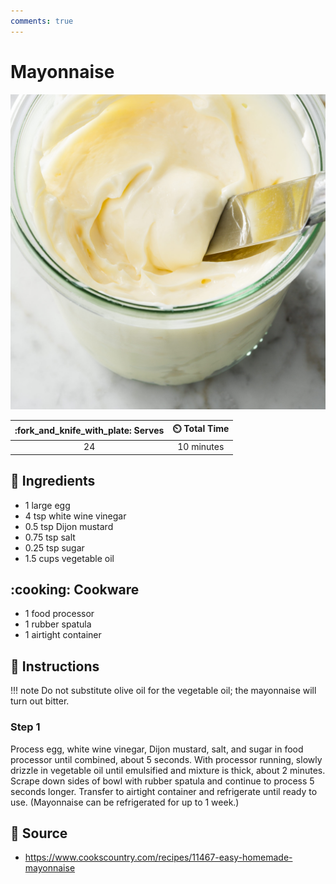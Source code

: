 ```yaml
---
comments: true
---
```

# Mayonnaise

![Mayonnaise](../assets/images/mayonnaise.jpg)

| :fork_and_knife_with_plate: Serves | :timer_clock: Total Time |
|:----------------------------------:|:-----------------------: |
| 24 | 10 minutes |

## :salt: Ingredients

- 1 large egg
- 4 tsp white wine vinegar
- 0.5 tsp Dijon mustard
- 0.75 tsp salt
- 0.25 tsp sugar
- 1.5 cups vegetable oil

## :cooking: Cookware

- 1 food processor
- 1 rubber spatula
- 1 airtight container

## :pencil: Instructions

!!! note
    Do not substitute olive oil for the vegetable oil; the mayonnaise will turn out bitter.

### Step 1

Process egg, white wine vinegar, Dijon mustard, salt, and sugar in food processor until combined, about 5 seconds. With
processor running, slowly drizzle in vegetable oil until emulsified and mixture is thick, about 2 minutes. Scrape down
sides of bowl with rubber spatula and continue to process 5 seconds longer. Transfer to airtight container and
refrigerate until ready to use. (Mayonnaise can be refrigerated for up to 1 week.)

## :link: Source

- <https://www.cookscountry.com/recipes/11467-easy-homemade-mayonnaise>
